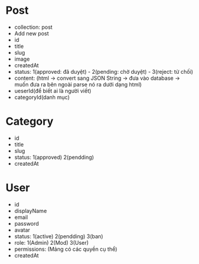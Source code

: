 # Post

- collection: post
- Add new post
- id
- title
- slug
- image
- createdAt
- status: 1(approved: đã duyệt) - 2(pending: chờ duyệt) - 3(reject: từ chối)
- content: (html -> convert sang JSON String -> đưa vào database -> muốn đưa ra bên ngoài parse nó ra dưới dạng html)
- ueserId(để biết ai là người viết)
- categoryId(danh mục)

# Category

- id
- title
- slug
- status: 1(approved) 2(pendding)
- createdAt

# User

- id
- displayName
- email
- password
- avatar
- status: 1(active) 2(pendding) 3(ban)
- role: 1(Admin) 2(Mod) 3(User)
- permissions: (Mảng có các quyền cụ thể)
- createdAt
